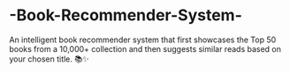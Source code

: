 # -Book-Recommender-System-
An intelligent book recommender system that first showcases the Top 50 books from a 10,000+ collection and then suggests similar reads based on your chosen title. 📚✨
